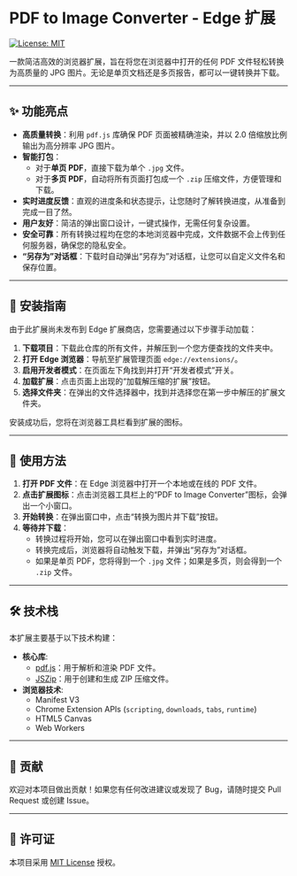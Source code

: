 # PDF to Image Converter - Edge 扩展

[![License: MIT](https://img.shields.io/badge/License-MIT-yellow.svg)](https://opensource.org/licenses/MIT)

一款简洁高效的浏览器扩展，旨在将您在浏览器中打开的任何 PDF 文件轻松转换为高质量的 JPG 图片。无论是单页文档还是多页报告，都可以一键转换并下载。

---

## ✨ 功能亮点

- **高质量转换**：利用 `pdf.js` 库确保 PDF 页面被精确渲染，并以 2.0 倍缩放比例输出为高分辨率 JPG 图片。
- **智能打包**：
  - 对于**单页 PDF**，直接下载为单个 `.jpg` 文件。
  - 对于**多页 PDF**，自动将所有页面打包成一个 `.zip` 压缩文件，方便管理和下载。
- **实时进度反馈**：直观的进度条和状态提示，让您随时了解转换进度，从准备到完成一目了然。
- **用户友好**：简洁的弹出窗口设计，一键式操作，无需任何复杂设置。
- **安全可靠**：所有转换过程均在您的本地浏览器中完成，文件数据不会上传到任何服务器，确保您的隐私安全。
- **“另存为”对话框**：下载时自动弹出“另存为”对话框，让您可以自定义文件名和保存位置。

---

## 🚀 安装指南

由于此扩展尚未发布到 Edge 扩展商店，您需要通过以下步骤手动加载：

1.  **下载项目**：下载此仓库的所有文件，并解压到一个您方便查找的文件夹中。
2.  **打开 Edge 浏览器**：导航至扩展管理页面 `edge://extensions/`。
3.  **启用开发者模式**：在页面左下角找到并打开“开发者模式”开关。
4.  **加载扩展**：点击页面上出现的“加载解压缩的扩展”按钮。
5.  **选择文件夹**：在弹出的文件选择器中，找到并选择您在第一步中解压的扩展文件夹。

安装成功后，您将在浏览器工具栏看到扩展的图标。

---

## 📖 使用方法

1.  **打开 PDF 文件**：在 Edge 浏览器中打开一个本地或在线的 PDF 文件。
2.  **点击扩展图标**：点击浏览器工具栏上的“PDF to Image Converter”图标，会弹出一个小窗口。
3.  **开始转换**：在弹出窗口中，点击“转换为图片并下载”按钮。
4.  **等待并下载**：
    - 转换过程将开始，您可以在弹出窗口中看到实时进度。
    - 转换完成后，浏览器将自动触发下载，并弹出“另存为”对话框。
    - 如果是单页 PDF，您将得到一个 `.jpg` 文件；如果是多页，则会得到一个 `.zip` 文件。

---

## 🛠️ 技术栈

本扩展主要基于以下技术构建：

-   **核心库**:
    -   [pdf.js](https://mozilla.github.io/pdf.js/)：用于解析和渲染 PDF 文件。
    -   [JSZip](https://stuk.github.io/jszip/)：用于创建和生成 ZIP 压缩文件。
-   **浏览器技术**:
    -   Manifest V3
    -   Chrome Extension APIs (`scripting`, `downloads`, `tabs`, `runtime`)
    -   HTML5 Canvas
    -   Web Workers

---

## 🤝 贡献

欢迎对本项目做出贡献！如果您有任何改进建议或发现了 Bug，请随时提交 Pull Request 或创建 Issue。

---

## 📄 许可证

本项目采用 [MIT License](https://opensource.org/licenses/MIT) 授权。